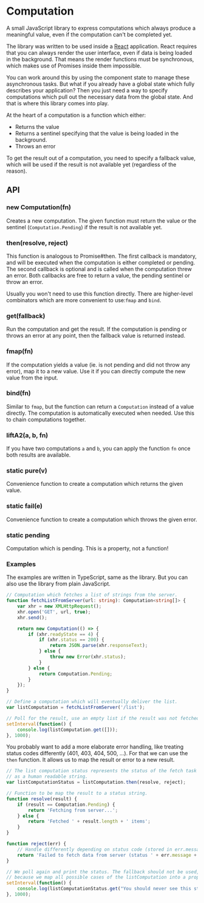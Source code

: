 Computation
===========

A small JavaScript library to express computations which always produce
a meaningful value, even if the computation can't be completed yet.

The library was written to be used inside a [React][react] application. React
requires that you can always render the user interface, even if data is being
loaded in the background. That means the render functions must be synchronous,
which makes use of Promises inside them impossible.

You can work around this by using the component state to manage these
asynchronous tasks. But what if you already have a global state which fully
describes your application? Then you just need a way to specify computations
which pull out the necessary data from the global state. And that is where
this library comes into play.

At the heart of a computation is a function which either:

 - Returns the value
 - Returns a sentinel specifying that the value is being loaded in the
   background.
 - Throws an error

To get the result out of a computation, you need to specify a fallback value,
which will be used if the result is not available yet (regardless of the
reason).



## API

### new Computation(fn)

Creates a new computation. The given function must return the value or the
sentinel (`Computation.Pending`) if the result is not available yet.


### then(resolve, reject)

This function is analogous to Promise#then. The first callback is mandatory,
and will be executed when the computation is either completed or pending. The
second callback is optional and is called when the computation threw an error.
Both callbacks are free to return a value, the pending sentinel or throw an
error.

Usually you won't need to use this function directly. There are higher-level
combinators which are more convenient to use:`fmap` and `bind`.


### get(fallback)

Run the computation and get the result. If the computation is pending or
throws an error at any point, then the fallback value is returned instead.


### fmap(fn)

If the computation yields a value (ie. is not pending and did not throw any
error), map it to a new value. Use it if you can directly compute the new
value from the input.


### bind(fn)

Similar to `fmap`, but the function can return a `Computation` instead of
a value directly. The computation is automatically executed when needed. Use
this to chain computations together.


### liftA2(a, b, fn)

If you have two computations `a` and `b`, you can apply the function `fn` once
both results are available.


### static pure(v)

Convenience function to create a computation which returns the given value.


### static fail(e)

Convenience function to create a computation which throws the given error.


### static pending

Computation which is pending. This is a property, not a function!



### Examples

The examples are written in TypeScript, same as the library. But you can also
use the library from plain JavaScript.

```typescript
// Computation which fetches a list of strings from the server.
function fetchListFromServer(url: string): Computation<string[]> {
    var xhr = new XMLHttpRequest();
    xhr.open('GET', url, true);
    xhr.send();

    return new Computation(() => {
        if (xhr.readyState == 4) {
            if (xhr.status == 200) {
                return JSON.parse(xhr.responseText);
            } else {
                throw new Error(xhr.status);
            }
        } else {
            return Computation.Pending;
        }
    });
}

// Define a computation which will eventually deliver the list.
var listComputation = fetchListFromServer('/list');

// Poll for the result, use an empty list if the result was not fetched yet.
setInterval(function() {
    console.log(listComputation.get([]));
}, 1000);
```

You probably want to add a more elaborate error handling, like treating status
codes differently (401, 403, 404, 500, ...). For that we can use the `then`
function. It allows us to map the result or error to a new result.

```typescript
// The list computation status represents the status of the fetch task
// as a human readable string.
var listComputationStatus = listComputation.then(resolve, reject);

// Function to be map the result to a status string.
function resolve(result) {
    if (result == Computation.Pending) {
        return 'Fetching from server...';
    } else {
        return 'Fetched ' + result.length + ' items';
    }
}

function reject(err) {
    // Handle differently depending on status code (stored in err.message).
    return 'Failed to fetch data from server (status ' + err.message + ')';
}

// We poll again and print the status. The fallback should not be used,
// because we map all possible cases of the listComputation into a proper string.
setInterval(function() {
    console.log(listComputationStatus.get("You should never see this string"));
}, 1000);
```


[react]: http://facebook.github.io/react/
